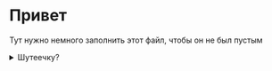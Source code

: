 # Привет
Тут нужно немного заполнить этот файл, чтобы он не был пустым

<details><summary>Шутеечку?</summary> <br> Какая же ты разработчица, если твой тестировщик плачет?
</details>
